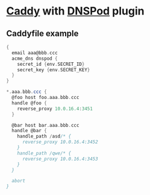 # [Caddy](https://github.com/caddyserver/caddy) with [DNSPod](https://github.com/nayukidayo/caddy/tree/master/pkg/dnspod) plugin

## Caddyfile example

```Groovy
{
  email aaa@bbb.ccc
  acme_dns dnspod {
    secret_id {env.SECRET_ID}
    secret_key {env.SECRET_KEY}
  }
}

*.aaa.bbb.ccc {
  @foo host foo.aaa.bbb.ccc
  handle @foo {
    reverse_proxy 10.0.16.4:3451
  }

  @bar host bar.aaa.bbb.ccc
  handle @bar {
    handle_path /asd/* {
      reverse_proxy 10.0.16.4:3452
    }
    handle_path /qwe/* {
      reverse_proxy 10.0.16.4:3453
    }
  }

  abort
}
```
